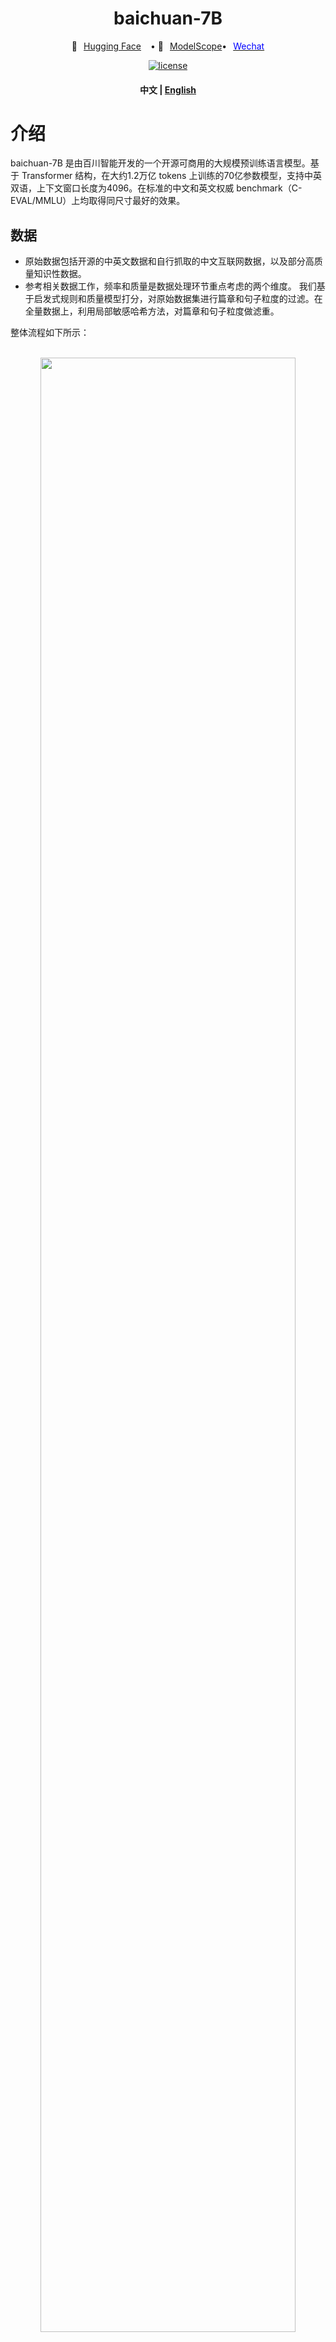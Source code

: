 <div align="center">
      <h1> baichuan-7B </h1>
<p align="center" style="display: flex; flex-direction: row; justify-content: center; align-items: center">
      🤗 
      <a href="https://huggingface.co/baichuan-inc/baichuan-7B" target="_blank" style="margin-right: 15px; margin-left: 10px">Hugging Face</a> • 
        🤖
      <a href="https://modelscope.cn/organization/baichuan-inc" target="_blank" style="margin-left: 10px">ModelScope</a > •
        <a href="https://github.com/baichuan-inc/baichuan-7B/blob/main/media/WechatIMG24.jpeg?raw=true" target="_blank" rel="noopener noreferrer" style="display: inline-block; margin-left: 10px">
      <span style="color: blue;">Wechat</span>
    </a>
    </p>


[![license](https://img.shields.io/github/license/modelscope/modelscope.svg)](https://github.com/baichuan-inc/baichuan-7B/blob/main/LICENSE)
<h4 align="center">
    <p>
        <b>中文</b> |
        <a href="https://github.com/baichuan-inc/baichuan-7B/blob/main/README_EN.md">English</a>
    <p>
</h4>


</div>

# 介绍

baichuan-7B 是由百川智能开发的一个开源可商用的大规模预训练语言模型。基于 Transformer 结构，在大约1.2万亿 tokens 上训练的70亿参数模型，支持中英双语，上下文窗口长度为4096。在标准的中文和英文权威 benchmark（C-EVAL/MMLU）上均取得同尺寸最好的效果。

## 数据

* 原始数据包括开源的中英文数据和自行抓取的中文互联网数据，以及部分高质量知识性数据。
* 参考相关数据工作，频率和质量是数据处理环节重点考虑的两个维度。 我们基于启发式规则和质量模型打分，对原始数据集进行篇章和句子粒度的过滤。在全量数据上，利用局部敏感哈希方法，对篇章和句子粒度做滤重。

整体流程如下所示：
<p align="center">
    <br>
    <img src="media/data_process.png" width="90%"/>
    <br>
</p>

* 经过不断的调整和多轮测试，最终确认了一个在下游任务上表现最好的中英文配比。
* 我们使用了一个基于自动学习的数据权重策略，对不同类别的数据进行配比。

## 分词
我们参考学术界方案使用 SentencePiece 中的 byte pair encoding (BPE)作为分词算法，并且进行了以下的优化：
1. 目前大部分开源模型主要基于英文优化，因此对中文语料存在效率较低的问题。我们使用2000万条以中英为主的多语言语料训练分词模型，显著提升对于中文的压缩率。
2. 对于数学领域，我们参考了 LLaMA 和 Galactica 中的方案，对数字的每一位单独分开，避免出现数字不一致的问题，对于提升数学能力有重要帮助。
3. 对于罕见字词（如特殊符号等），支持 UTF-8-characters 的 byte 编码，因此做到未知字词的全覆盖。 
4. 我们分析了不同分词器对语料的压缩率，如下表，可见我们的分词器明显优于 LLaMA, Falcon 等开源模型，并且对比其他中文分词器在压缩率相当的情况下，训练和推理效率更高。

| Model         | baichuan-7B | LLaMA | Falcon | mpt-7B | ChatGLM | moss-moon-003 |
|---------------|-------------|-------|--------|--------|---------|---------------|
| Compress Rate | 0.737       | 1.312 | 1.049  | 1.206  | 0.631   | 0.659         |
| Vocab Size    | 64000       | 32000 | 65024  | 50254  | 130344  | 106029        |

## 模型结构
整体模型基于标准的 Transformer 结构，我们采用了和 LLaMA 一样的模型设计
* 位置编码：[rotary-embedding](https://arxiv.org/abs/2104.09864) 是现阶段被大多模型采用的位置编码方案，具有更好的外延效果。虽然训练过程中最大长度为4096，但是实际测试中模型可以很好的扩展到 5000 tokens 上，如下图：
   <p align="center">
    <br>
    <img src="media/long-context-ppl.png" width="90%"/>
    <br>
     </p>
* 激活层：SwiGLU, Feedforward 变化为(8/3)倍的隐含层大小，即11008
* Layer-Normalization: 基于 [RMSNorm](https://arxiv.org/abs/1910.07467) 的 Pre-Normalization

## 训练稳定性和吞吐
我们在原本的LLaMA框架上进行诸多修改以提升训练时的吞吐，具体包括：
1. 算子优化技术：采用更高效算子，如 Flash-attention，NVIDIA apex 的 RMSNorm 等。 
2. 算子切分技术：将部分计算算子进行切分，减小内存峰值。 
3. 混合精度技术：降低在不损失模型精度的情况下加速计算过程。 
4. 训练容灾技术：训练平台和训练框架联合优化，IaaS+PaaS实现分钟级的故障定位和任务恢复。 
5. 通信优化技术，具体包括： 
   1. 采用拓扑感知的集合通信算法，避免网络拥塞问题，提高通信效率。 
   2. 根据卡数自适应设置bucket size，提高带宽利用率。 
   3. 根据模型和集群环境，调优通信原语的触发时机，从而将计算和通信重叠。

基于上述的几个优化技术，我们在千卡A800机器上达到了7B模型182Tflops的吞吐，GPU峰值算力利用率高达58.3% 。
   

最终的loss如下图：
<p align="center">
    <br>
    <img src="media/7b.loss.png" width="90%"/>
    <br>
</p>

# 公开benchmark榜单

## 中文评测
### C-Eval
[CEval 数据集](https://cevalbenchmark.com/index.html)是一个全面的中文基础模型评测数据集，涵盖了52个学科和四个难度的级别。我们使用该数据集的dev集作为 few-shot 的来源，在 test 集上进行了 5-shot 测试。

先修改 `evaluate_zh.py` 中的 OPENMODEL_PATH 和 CEVAL_DATA_PATH 两个值，分别是模型（文件夹）存放的路径和CEval数据集的路径。再执行下面的脚本。

```shell
shot=5  # few-shot
gpu=0  # 显卡id
split=test  # 评估测试集
model_id=baichuan-7b   # 待评估的模型
task=ceval  # 任务名称：ceval
echo gpu_idx-${gpu}-${model_id}_${task}_${split}_${shot}-shot
nohup python  evaluate_zh.py --gpu_idx ${gpu} --model_id ${model_id} --task ${task} --shot ${shot} --split ${split} --show_detail  > ${model_id}_${task}_${split}_${shot}-shot_record.txt 2>&1 &
```

### 结果

| Model 5-shot                | Average | Avg(Hard) | STEM | Social Sciences | Humanities | Others |
|-----------------------------|---------|-----------|------|-----------------|------------|--------|
| GPT-4                       | 68.7    | 54.9      | 67.1 | 77.6            | 64.5       | 67.8   |
| ChatGPT                     | 54.4    | 41.4      | 52.9 | 61.8            | 50.9       | 53.6   |
| Claude-v1.3                 | 54.2    | 39.0      | 51.9 | 61.7            | 52.1       | 53.7   |
| Claude-instant-v1.0         | 45.9    | 35.5      | 43.1 | 53.8            | 44.2       | 45.4   |
| moss-moon-003-base (16B)    | 27.4    | 24.5      | 27.0 | 29.1            | 27.2       | 26.9   |
| Ziya-LLaMA-13B-pretrain     | 30.2    | 22.7      | 27.7 | 34.4            | 32.0       | 28.9   |
| LLaMA-7B-hf                 | 27.1    | 25.9      | 27.1 | 26.8            | 27.9       | 26.3   |
| ChatGLM-6B                  | 34.5    | 23.1      | 30.4 | 39.6            | 37.4       | 34.5   |
| Falcon-7B                   | 25.8    | 24.3      | 25.8 | 26.0            | 25.8       | 25.6   |
| Open-LLaMA-v2-pretrain (7B) | 24.0    | 22.5      | 23.1 | 25.3            | 25.2       | 23.2   |
| TigerBot-7B-base            | 25.7    | 27.0      | 27.3 | 24.7            | 23.4       | 26.1   |
| Aquila-7B<sup>*</sup>       | 25.5    | 25.2      | 25.6 | 24.6            | 25.2       | 26.6   |
| BLOOM-7B                    | 22.8    | 20.2      | 21.8 | 23.3            | 23.9       | 23.3   |
| BLOOMZ-7B                   | 35.7    | 25.8      | 31.3 | 43.5            | 36.6       | 35.6   |
| **baichuan-7B**             | 42.8    | 31.5      | 38.2 | 52.0            | 46.2       | 39.3   |


### Gaokao
[Gaokao](https://github.com/ExpressAI/AI-Gaokao) 是一个以中国高考题作为评测大语言模型能力的数据集，用以评估模型的语言能力和逻辑推理能力。
我们只保留了其中的单项选择题，随机划分后对所有模型进行统一5-shot测试。

### 结果
以下是测试的结果。

| Model            | Average |
|-------------------------|-----------------|
| Open-LLaMA-v2-pretrain  | 21.41           |
| Ziya-LLaMA-13B-pretrain | 23.17           |
| Falcon-7B               | 23.98           |
| TigerBot-7B-base        | 25.94           |
| LLaMA-7B                | 27.81           |
| ChatGLM-6B              | 21.41           |
| BLOOM-7B                | 26.96           |
| BLOOMZ-7B               | 28.72           |
| Aquila-7B<sup>*</sup>               | 24.39           |
| **baichuan-7B**        | **36.24**           |


### AGIEval
[AGIEval](https://github.com/microsoft/AGIEval) 旨在评估模型的认知和解决问题相关的任务中的一般能力。
我们只保留了其中的四选一单项选择题，随机划分后对所有模型进行了统一5-shot测试。

### 结果

| Model            | Average |
|-------------------------|-----------------|
| Open-LLaMA-v2-pretrain  | 23.49           |
| Ziya-LLaMA-13B-pretrain | 27.64           |
| Falcon-7B               | 27.18           |
| TigerBot-7B-base        | 25.19           |
| LLaMA-7B                | 28.17           |
| ChatGLM-6B              | 23.49           |
| BLOOM-7B                | 26.55           |
| BLOOMZ-7B               | 30.27           |
| Aquila-7B<sup>*</sup>               | 25.58           |
| **baichuan-7B**        | **34.44**           |

<sup>*</sup>其中 Aquila 模型来源于智源官方网站(https://model.baai.ac.cn/model-detail/100098) 仅做参考

## 英文榜单
除了中文之外，我们也测试了模型在英文上的效果，[MMLU](https://arxiv.org/abs/2009.03300) 是包含57个多选任务的英文评测数据集，涵盖了初等数学、美国历史、计算机科学、法律等，难度覆盖高中水平到专家水平，是目前主流的LLM评测数据集。

我们采用了[开源](https://github.com/hendrycks/test) 的评测方案，最终 5-shot 结果如下所示：

### 结果

| Model                                  | Humanities | Social Sciences | STEM | Other | Average |
|----------------------------------------|-----------:|:---------------:|:----:|:-----:|:-------:|
| LLaMA-7B<sup>2</sup>                   |       34.0 |      38.3       | 30.5 | 38.1  |  35.1   |
| Falcon-7B<sup>1</sup>                  |          - |        -        |  -   |   -   |  35.0   |
| mpt-7B<sup>1</sup>                     |          - |        -        |  -   |   -   |  35.6   |
| ChatGLM-6B<sup>0</sup>                 |       35.4 |      41.0       | 31.3 | 40.5  |  36.9   |
| BLOOM-7B<sup>0</sup>                   |       25.0 |      24.4       | 26.5 | 26.4  |  25.5   |
| BLOOMZ-7B<sup>0</sup>                  |       31.3 |      42.1       | 34.4 | 39.0  |  36.1   |
| moss-moon-003-base (16B)<sup>0</sup>   |       24.2 |      22.8       | 22.4 | 24.4  |  23.6   |
| moss-moon-003-sft (16B)<sup>0</sup>    |       30.5 |      33.8       | 29.3 | 34.4  |  31.9   |
| **baichuan-7B<sup>0</sup>**            |       **38.4** |  **48.9**     | **35.6** | **48.1**  |  **42.3**   |

### 上标说明：

    0:重新复现
    1:https://huggingface.co/spaces/HuggingFaceH4/open_llm_leaderboard
    2:https://paperswithcode.com/sota/multi-task-language-understanding-on-mmlu

### 复现方法
```shell
git clone https://github.com/hendrycks/test
cd test
wget https://people.eecs.berkeley.edu/~hendrycks/data.tar
tar xf data
mkdir results
cp evaluate_mmlu.py .
python evaluation/evaluate_mmlu.py -m /path/to/baichuan-7b

```

其中在 MMLU 上57个任务的具体细指标如下图：
<p align="center">
    <br>
    <img src="media/MMLU-57-tasks.png" width="90%"/>
    <br>
</p>

其中各个学科的指标如下图：
<p align="center">
    <br>
    <img src="media/MMLU 21 Subjects.png" width="90%"/>
    <br>
</p>

# 推理方法

推理代码已经在[官方 Huggingface 库](https://huggingface.co/baichuan-inc/baichuan-7B) 

```python
from transformers import AutoModelForCausalLM, AutoTokenizer

tokenizer = AutoTokenizer.from_pretrained("baichuan-inc/baichuan-7B", trust_remote_code=True)
model = AutoModelForCausalLM.from_pretrained("baichuan-inc/baichuan-7B", device_map="auto", trust_remote_code=True)
inputs = tokenizer('登鹳雀楼->王之涣\n夜雨寄北->\n', return_tensors='pt')
inputs = inputs.to('cuda:0')
pred = model.generate(**inputs, max_new_tokens=512, do_sample=True)
print(tokenizer.decode(pred.cpu()[0], skip_special_tokens=True))

```
# 训练方法
## 安装依赖
```shell
pip install -r requirements.txt
```
## 准备数据
用户将训练语料按总rank数的倍数均匀切分成多个 UTF-8 文本文件，放置在语料目录（默认为 `data_dir` ）下。各个rank进程将会读取语料目录下的不同文件，全部加载到内存后，开始后续训练过程。以上是简化的示范流程，建议用户在正式训练任务中，根据需求调整数据生产逻辑。

## 下载 tokenizer 模型
下载 tokenizer 模型文件 [tokenizer.model](https://huggingface.co/baichuan-inc/baichuan-7B/blob/main/tokenizer.model) ，放置在项目目录下。
   
## 配置 DeepSpeed
本示范代码采用 DeepSpeed 框架进行训练。用户需根据集群情况，修改 `config/hostfile` ，如果是多机多卡，需要修改 ssh 中各个节点的 IP 配置。具体可以参见DeepSpeed[官方说明](https://www.deepspeed.ai/) 。

## 执行训练
```python
scripts/train.sh
```

# 协议
对本仓库源码的使用遵循开源许可协议 [Apache 2.0](https://github.com/baichuan-inc/baichuan-7B/blob/main/LICENSE)。

baichuan-7B支持商用。如果将baichuan-7B 模型或其衍生品用作商业用途，请您按照如下方式联系许可方，以进行登记并向许可方申请书面授权：联系邮箱：opensource@baichuan-inc.com， 具体许可协议可见[《baichuan-7B 模型许可协议》](https://huggingface.co/baichuan-inc/baichuan-7B/resolve/main/baichuan-7B%20%E6%A8%A1%E5%9E%8B%E8%AE%B8%E5%8F%AF%E5%8D%8F%E8%AE%AE.pdf)。
